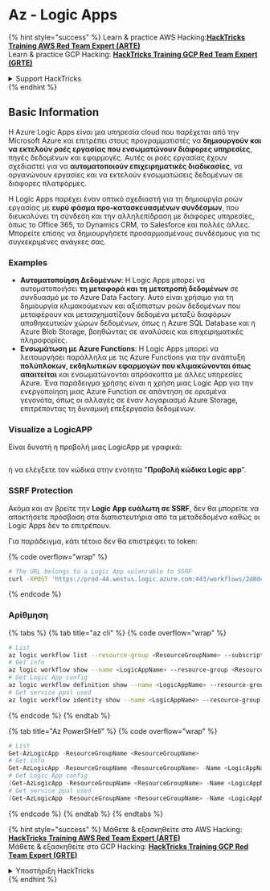 # Az - Logic Apps

{% hint style="success" %}
Learn & practice AWS Hacking:<img src="../../../.gitbook/assets/image (1) (1) (1) (1).png" alt="" data-size="line">[**HackTricks Training AWS Red Team Expert (ARTE)**](https://training.hacktricks.xyz/courses/arte)<img src="../../../.gitbook/assets/image (1) (1) (1) (1).png" alt="" data-size="line">\
Learn & practice GCP Hacking: <img src="../../../.gitbook/assets/image (2) (1).png" alt="" data-size="line">[**HackTricks Training GCP Red Team Expert (GRTE)**<img src="../../../.gitbook/assets/image (2) (1).png" alt="" data-size="line">](https://training.hacktricks.xyz/courses/grte)

<details>

<summary>Support HackTricks</summary>

* Check the [**subscription plans**](https://github.com/sponsors/carlospolop)!
* **Join the** 💬 [**Discord group**](https://discord.gg/hRep4RUj7f) or the [**telegram group**](https://t.me/peass) or **follow** us on **Twitter** 🐦 [**@hacktricks\_live**](https://twitter.com/hacktricks_live)**.**
* **Share hacking tricks by submitting PRs to the** [**HackTricks**](https://github.com/carlospolop/hacktricks) and [**HackTricks Cloud**](https://github.com/carlospolop/hacktricks-cloud) github repos.

</details>
{% endhint %}

## Basic Information

Η Azure Logic Apps είναι μια υπηρεσία cloud που παρέχεται από την Microsoft Azure και επιτρέπει στους προγραμματιστές να **δημιουργούν και να εκτελούν ροές εργασίας που ενσωματώνουν διάφορες υπηρεσίες**, πηγές δεδομένων και εφαρμογές. Αυτές οι ροές εργασίας έχουν σχεδιαστεί για να **αυτοματοποιούν επιχειρηματικές διαδικασίες**, να οργανώνουν εργασίες και να εκτελούν ενσωματώσεις δεδομένων σε διάφορες πλατφόρμες.

Η Logic Apps παρέχει έναν οπτικό σχεδιαστή για τη δημιουργία ροών εργασίας με **ευρύ φάσμα προ-κατασκευασμένων συνδέσμων**, που διευκολύνει τη σύνδεση και την αλληλεπίδραση με διάφορες υπηρεσίες, όπως το Office 365, το Dynamics CRM, το Salesforce και πολλές άλλες. Μπορείτε επίσης να δημιουργήσετε προσαρμοσμένους συνδέσμους για τις συγκεκριμένες ανάγκες σας.

### Examples

* **Αυτοματοποίηση Δεδομένων**: Η Logic Apps μπορεί να αυτοματοποιήσει **τη μεταφορά και τη μετατροπή δεδομένων** σε συνδυασμό με το Azure Data Factory. Αυτό είναι χρήσιμο για τη δημιουργία κλιμακούμενων και αξιόπιστων ροών δεδομένων που μεταφέρουν και μετασχηματίζουν δεδομένα μεταξύ διαφόρων αποθηκευτικών χώρων δεδομένων, όπως η Azure SQL Database και η Azure Blob Storage, βοηθώντας σε αναλύσεις και επιχειρηματικές πληροφορίες.
* **Ενσωμάτωση με Azure Functions**: Η Logic Apps μπορεί να λειτουργήσει παράλληλα με τις Azure Functions για την ανάπτυξη **πολύπλοκων, εκδηλωτικών εφαρμογών που κλιμακώνονται όπως απαιτείται** και ενσωματώνονται απρόσκοπτα με άλλες υπηρεσίες Azure. Ένα παράδειγμα χρήσης είναι η χρήση μιας Logic App για την ενεργοποίηση μιας Azure Function σε απάντηση σε ορισμένα γεγονότα, όπως οι αλλαγές σε έναν λογαριασμό Azure Storage, επιτρέποντας τη δυναμική επεξεργασία δεδομένων.

### Visualize a LogicAPP

Είναι δυνατή η προβολή μιας LogicApp με γραφικά:

<figure><img src="../../../.gitbook/assets/image (197).png" alt=""><figcaption></figcaption></figure>

ή να ελέγξετε τον κώδικα στην ενότητα "**Προβολή κώδικα Logic app**".

### SSRF Protection

Ακόμα και αν βρείτε την **Logic App ευάλωτη σε SSRF**, δεν θα μπορείτε να αποκτήσετε πρόσβαση στα διαπιστευτήρια από τα μεταδεδομένα καθώς οι Logic Apps δεν το επιτρέπουν.

Για παράδειγμα, κάτι τέτοιο δεν θα επιστρέψει το token:

{% code overflow="wrap" %}
```bash
# The URL belongs to a Logic App vulenrable to SSRF
curl -XPOST 'https://prod-44.westus.logic.azure.com:443/workflows/2d8de4be6e974123adf0b98159966644/triggers/manual/paths/invoke?api-version=2016-10-01&sp=%2Ftriggers%2Fmanual%2Frun&sv=1.0&sig=_8_oqqsCXc0u2c7hNjtSZmT0uM4Xi3hktw6Uze0O34s' -d '{"url": "http://169.254.169.254/metadata/identity/oauth2/token?api-version=2018-02-01&resource=https://management.azure.com/"}' -H "Content-type: application/json" -v
```
{% endcode %}

### Αρίθμηση

{% tabs %}
{% tab title="az cli" %}
{% code overflow="wrap" %}
```bash
# List
az logic workflow list --resource-group <ResourceGroupName> --subscription <SubscriptionID> --output table
# Get info
az logic workflow show --name <LogicAppName> --resource-group <ResourceGroupName> --subscription <SubscriptionID>
# Get Logic App config
az logic workflow definition show --name <LogicAppName> --resource-group <ResourceGroupName> --subscription <SubscriptionID>
# Get service ppal used
az logic workflow identity show --name <LogicAppName> --resource-group <ResourceGroupName> --subscription <SubscriptionID>
```
{% endcode %}
{% endtab %}

{% tab title="Az PowerSHell" %}
{% code overflow="wrap" %}
```powershell
# List
Get-AzLogicApp -ResourceGroupName <ResourceGroupName>
# Get info
Get-AzLogicApp -ResourceGroupName <ResourceGroupName> -Name <LogicAppName>
# Get Logic App config
(Get-AzLogicApp -ResourceGroupName <ResourceGroupName> -Name <LogicAppName>).Definition | ConvertTo-Json
# Get service ppal used
(Get-AzLogicApp -ResourceGroupName <ResourceGroupName> -Name <LogicAppName>).Identity
```
{% endcode %}
{% endtab %}
{% endtabs %}

{% hint style="success" %}
Μάθετε & εξασκηθείτε στο AWS Hacking:<img src="../../../.gitbook/assets/image (1) (1) (1) (1).png" alt="" data-size="line">[**HackTricks Training AWS Red Team Expert (ARTE)**](https://training.hacktricks.xyz/courses/arte)<img src="../../../.gitbook/assets/image (1) (1) (1) (1).png" alt="" data-size="line">\
Μάθετε & εξασκηθείτε στο GCP Hacking: <img src="../../../.gitbook/assets/image (2) (1).png" alt="" data-size="line">[**HackTricks Training GCP Red Team Expert (GRTE)**<img src="../../../.gitbook/assets/image (2) (1).png" alt="" data-size="line">](https://training.hacktricks.xyz/courses/grte)

<details>

<summary>Υποστήριξη HackTricks</summary>

* Ελέγξτε τα [**σχέδια συνδρομής**](https://github.com/sponsors/carlospolop)!
* **Εγγραφείτε στην** 💬 [**ομάδα Discord**](https://discord.gg/hRep4RUj7f) ή στην [**ομάδα telegram**](https://t.me/peass) ή **ακολουθήστε** μας στο **Twitter** 🐦 [**@hacktricks\_live**](https://twitter.com/hacktricks_live)**.**
* **Μοιραστείτε κόλπα hacking υποβάλλοντας PRs στα** [**HackTricks**](https://github.com/carlospolop/hacktricks) και [**HackTricks Cloud**](https://github.com/carlospolop/hacktricks-cloud) github repos.

</details>
{% endhint %}
